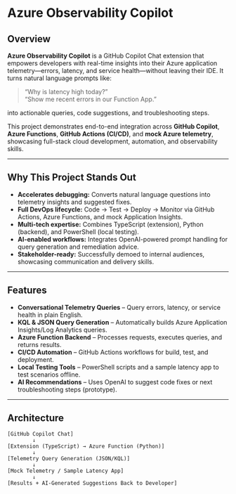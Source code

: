 # Azure Observability Copilot

## Overview  
**Azure Observability Copilot** is a GitHub Copilot Chat extension that empowers developers with real-time insights into their Azure application telemetry—errors, latency, and service health—without leaving their IDE. It turns natural language prompts like:  

> “Why is latency high today?”  
> “Show me recent errors in our Function App.”  

into actionable queries, code suggestions, and troubleshooting steps.  

This project demonstrates end-to-end integration across **GitHub Copilot**, **Azure Functions**, **GitHub Actions (CI/CD)**, and **mock Azure telemetry**, showcasing full-stack cloud development, automation, and observability skills.

---

## Why This Project Stands Out

- **Accelerates debugging:** Converts natural language questions into telemetry insights and suggested fixes.  
- **Full DevOps lifecycle:** Code → Test → Deploy → Monitor via GitHub Actions, Azure Functions, and mock Application Insights.  
- **Multi-tech expertise:** Combines TypeScript (extension), Python (backend), and PowerShell (local testing).  
- **AI-enabled workflows:** Integrates OpenAI-powered prompt handling for query generation and remediation advice.  
- **Stakeholder-ready:** Successfully demoed to internal audiences, showcasing communication and delivery skills.  

---

## Features

- **Conversational Telemetry Queries** – Query errors, latency, or service health in plain English.  
- **KQL & JSON Query Generation** – Automatically builds Azure Application Insights/Log Analytics queries.  
- **Azure Function Backend** – Processes requests, executes queries, and returns results.  
- **CI/CD Automation** – GitHub Actions workflows for build, test, and deployment.  
- **Local Testing Tools** – PowerShell scripts and a sample latency app to test scenarios offline.  
- **AI Recommendations** – Uses OpenAI to suggest code fixes or next troubleshooting steps (prototype).  

---

## Architecture

```text
[GitHub Copilot Chat]
        ↓
[Extension (TypeScript) → Azure Function (Python)]
        ↓
[Telemetry Query Generation (JSON/KQL)]
        ↓
[Mock Telemetry / Sample Latency App]
        ↓
[Results + AI-Generated Suggestions Back to Developer]
